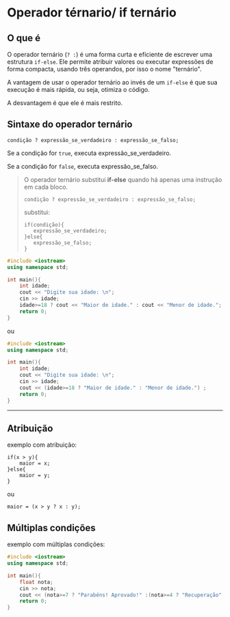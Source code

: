 # Operador térnario/ if ternário
## O que é
O operador ternário (`? :`) é uma forma curta e eficiente de escrever uma estrutura `if-else`. Ele permite atribuir valores ou executar expressões de forma compacta, usando três operandos, por isso o nome "ternário".

A vantagem de usar o operador ternário ao invés de um `if-else` é que sua execução é mais rápida, ou seja, otimiza o código.

A desvantagem é que ele é mais restrito.
## Sintaxe do operador ternário
```
condição ? expressão_se_verdadeiro : expressão_se_falso;
```
Se a condição for `true`, executa expressão_se_verdadeiro.

Se a condição for `false`, executa expressão_se_falso.

>O operador ternário substitui **if-else** quando há apenas uma instrução em cada bloco.
>```
>condição ? expressão_se_verdadeiro : expressão_se_falso;
>```
>substitui:
>```
>if(condição){
>    expressão_se_verdadeiro;
>}else{
>    expressão_se_falso;
>}
>```
```cpp
#include <iostream>
using namespace std;

int main(){
    int idade;
    cout << "Digite sua idade: \n";
    cin >> idade;
    idade>=18 ? cout << "Maior de idade." : cout << "Menor de idade.";
    return 0;
}
```
ou
```cpp
#include <iostream>
using namespace std;

int main(){
    int idade;
    cout << "Digite sua idade: \n";
    cin >> idade;
    cout << (idade>=18 ? "Maior de idade." : "Menor de idade.") ;
    return 0;
}
```
---
## Atribuição
exemplo com atribuição:
```
if(x > y){
    maior = x;
}else{
    maior = y;
}
```
ou
```
maior = (x > y ? x : y);
```
## Múltiplas condições
exemplo com múltiplas condições:
```cpp
#include <iostream>
using namespace std;

int main(){
    float nota;
    cin >> nota;
    cout << (nota>=7 ? "Parabéns! Aprovado!" :(nota>=4 ? "Recuperação" : "Reprovado"));
    return 0;
}
```
